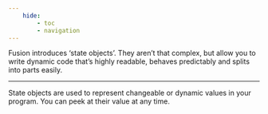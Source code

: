 ```yaml
---
    hide:
        - toc
        - navigation
---
```


Fusion introduces ‘state objects’. They aren’t that complex, but allow you
to write dynamic code that’s highly readable, behaves predictably and splits
into parts easily.

-----

State objects are used to represent changeable or dynamic values in your
program. You can peek at their value at any time.
